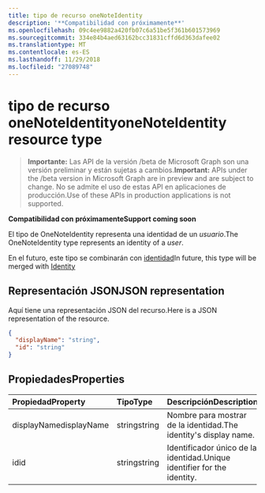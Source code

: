 ```yaml
---
title: tipo de recurso oneNoteIdentity
description: '**Compatibilidad con próximamente**'
ms.openlocfilehash: 09c4ee9882a420fb07c6a51be5f361b601573969
ms.sourcegitcommit: 334e84b4aed63162bcc31831cffd6d363dafee02
ms.translationtype: MT
ms.contentlocale: es-ES
ms.lasthandoff: 11/29/2018
ms.locfileid: "27089748"
---
```

# <a name="onenoteidentity-resource-type"></a><span data-ttu-id="95d12-103">tipo de recurso oneNoteIdentity</span><span class="sxs-lookup"><span data-stu-id="95d12-103">oneNoteIdentity resource type</span></span>

> <span data-ttu-id="95d12-104">**Importante:** Las API de la versión /beta de Microsoft Graph son una versión preliminar y están sujetas a cambios.</span><span class="sxs-lookup"><span data-stu-id="95d12-104">**Important:** APIs under the /beta version in Microsoft Graph are in preview and are subject to change.</span></span> <span data-ttu-id="95d12-105">No se admite el uso de estas API en aplicaciones de producción.</span><span class="sxs-lookup"><span data-stu-id="95d12-105">Use of these APIs in production applications is not supported.</span></span>

<span data-ttu-id="95d12-106">**Compatibilidad con próximamente**</span><span class="sxs-lookup"><span data-stu-id="95d12-106">**Support coming soon**</span></span>

<span data-ttu-id="95d12-107">El tipo de OneNoteIdentity representa una identidad de un _usuario_.</span><span class="sxs-lookup"><span data-stu-id="95d12-107">The OneNoteIdentity type represents an identity of a _user_.</span></span>

<span data-ttu-id="95d12-108">En el futuro, este tipo se combinarán con [identidad](identity.md)</span><span class="sxs-lookup"><span data-stu-id="95d12-108">In future, this type will be merged with [Identity](identity.md)</span></span>


## <a name="json-representation"></a><span data-ttu-id="95d12-109">Representación JSON</span><span class="sxs-lookup"><span data-stu-id="95d12-109">JSON representation</span></span>

<span data-ttu-id="95d12-110">Aquí tiene una representación JSON del recurso.</span><span class="sxs-lookup"><span data-stu-id="95d12-110">Here is a JSON representation of the resource.</span></span>

<!-- {
  "blockType": "resource",
  "optionalProperties": [

  ],
  "@odata.type": "microsoft.graph.onenoteidentity"
}-->

```json
{
  "displayName": "string",
  "id": "string"
}

```
## <a name="properties"></a><span data-ttu-id="95d12-111">Propiedades</span><span class="sxs-lookup"><span data-stu-id="95d12-111">Properties</span></span>
| <span data-ttu-id="95d12-112">Propiedad</span><span class="sxs-lookup"><span data-stu-id="95d12-112">Property</span></span>     | <span data-ttu-id="95d12-113">Tipo</span><span class="sxs-lookup"><span data-stu-id="95d12-113">Type</span></span>   |<span data-ttu-id="95d12-114">Descripción</span><span class="sxs-lookup"><span data-stu-id="95d12-114">Description</span></span>|
|:---------------|:--------|:----------|
|<span data-ttu-id="95d12-115">displayName</span><span class="sxs-lookup"><span data-stu-id="95d12-115">displayName</span></span>|<span data-ttu-id="95d12-116">string</span><span class="sxs-lookup"><span data-stu-id="95d12-116">string</span></span>|<span data-ttu-id="95d12-117">Nombre para mostrar de la identidad.</span><span class="sxs-lookup"><span data-stu-id="95d12-117">The identity's display name.</span></span>|
|<span data-ttu-id="95d12-118">id</span><span class="sxs-lookup"><span data-stu-id="95d12-118">id</span></span>|<span data-ttu-id="95d12-119">string</span><span class="sxs-lookup"><span data-stu-id="95d12-119">string</span></span>|<span data-ttu-id="95d12-120">Identificador único de la identidad.</span><span class="sxs-lookup"><span data-stu-id="95d12-120">Unique identifier for the identity.</span></span>|

<!-- uuid: 8fcb5dbc-d5aa-4681-8e31-b001d5168d79
2015-10-25 14:57:30 UTC -->
<!-- {
  "type": "#page.annotation",
  "description": "oneNoteIdentity resource",
  "keywords": "",
  "section": "documentation",
  "tocPath": ""
}-->
